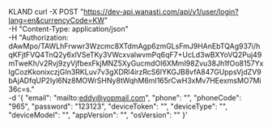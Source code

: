 KLAND
curl -X POST "https://dev-api.wanasti.com/api/v1/user/login?lang=en&currencyCode=KW" \
  -H "Content-Type: application/json" \
  -H "Authorization: dAwMpo/TAWLhFrwwr3Wzcmc8XTdmAgp6zmGLsFmJ9HAnEbTQAg937i/hqKFjtFVQ4TnQ2y6xlVSeTKy3VWcxvalwvmPq6qF7+UcLd3wBXYoVQ2Puj49mTweKh/v2Rvj9zyVjfbexFkjMNZ5XyGucmdOI6XMmI98Zvu38Jh1fOo8157YxlgCozKkonixczjGIn3RKLuv7v3gXDRl4irzRcS6lYKGJB8vfA847GUppsVjdZV9bAjADfqUP2Iyl6Nz8MOWrSHNy8tWqhM6mI165rCwH3xMv7HEexmsMO7Mi36c=s." \
  -d '{
    "email": "mailto:eddy@yopmail.com",
    "phone": "",
    "phoneCode": "965",
    "password": "123123",
    "deviceToken": "",
    "deviceType": "",
    "deviceModel": "",
    "appVersion": "",
    "osVersion": ""
  }'
